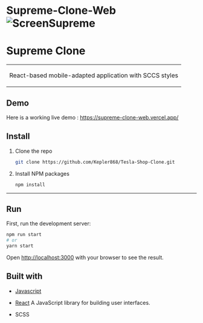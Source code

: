# Supreme-Clone-Web![ScreenSupreme](https://user-images.githubusercontent.com/105875420/216984669-590e9846-b666-4d3b-97bb-2053ccff0756.png)

# Supreme Clone

<table>
<tr>
<td>
  
  React-based mobile-adapted application with SCCS styles
</tr>
</table>

## Demo

Here is a working live demo : https://supreme-clone-web.vercel.app/

## Install

1. Clone the repo
   ```sh
   git clone https://github.com/Kepler868/Tesla-Shop-Clone.git
   ```
2. Install NPM packages
   ```sh
   npm install
   ```

---

## Run

First, run the development server:

```bash
npm run start
# or
yarn start
```

Open [http://localhost:3000](http://localhost:3000) with your browser to see the result.

## Built with
- [Javascript](https://developer.mozilla.org/en-US/docs/Web/JavaScript)

- [React](https://reactjs.org/) A JavaScript library for building user interfaces.

- SCSS
